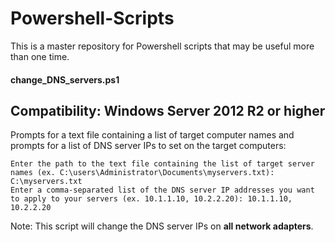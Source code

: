 # Powershell-Scripts
This is a master repository for Powershell scripts that may be useful more than one time.

#### change_DNS_servers.ps1
Compatibility: Windows Server 2012 R2 or higher
------
Prompts for a text file containing a list of target computer names and prompts for a list of DNS server IPs to set on the target computers:
```
Enter the path to the text file containing the list of target server names (ex. C:\users\Administrator\Documents\myservers.txt): C:\myservers.txt
Enter a comma-separated list of the DNS server IP addresses you want to apply to your servers (ex. 10.1.1.10, 10.2.2.20): 10.1.1.10, 10.2.2.20
```
Note: This script will change the DNS server IPs on __all network adapters__.
